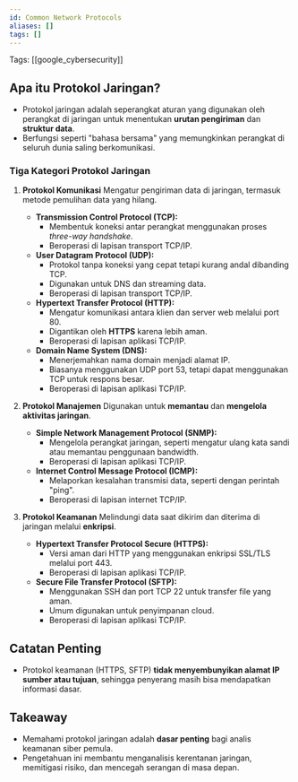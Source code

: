 ```yaml
---
id: Common Network Protocols
aliases: []
tags: []
---
```


Tags: [[google_cybersecurity]]

## Apa itu Protokol Jaringan?

- Protokol jaringan adalah seperangkat aturan yang digunakan oleh perangkat di jaringan untuk menentukan **urutan pengiriman** dan **struktur data**.
- Berfungsi seperti "bahasa bersama" yang memungkinkan perangkat di seluruh dunia saling berkomunikasi.

### Tiga Kategori Protokol Jaringan

1. **Protokol Komunikasi**
   Mengatur pengiriman data di jaringan, termasuk metode pemulihan data yang hilang.

   - **Transmission Control Protocol (TCP):**
     - Membentuk koneksi antar perangkat menggunakan proses _three-way handshake_.
     - Beroperasi di lapisan transport TCP/IP.
   - **User Datagram Protocol (UDP):**
     - Protokol tanpa koneksi yang cepat tetapi kurang andal dibanding TCP.
     - Digunakan untuk DNS dan streaming data.
     - Beroperasi di lapisan transport TCP/IP.
   - **Hypertext Transfer Protocol (HTTP):**
     - Mengatur komunikasi antara klien dan server web melalui port 80.
     - Digantikan oleh **HTTPS** karena lebih aman.
     - Beroperasi di lapisan aplikasi TCP/IP.
   - **Domain Name System (DNS):**
     - Menerjemahkan nama domain menjadi alamat IP.
     - Biasanya menggunakan UDP port 53, tetapi dapat menggunakan TCP untuk respons besar.
     - Beroperasi di lapisan aplikasi TCP/IP.

2. **Protokol Manajemen**
   Digunakan untuk **memantau** dan **mengelola aktivitas jaringan**.

   - **Simple Network Management Protocol (SNMP):**
     - Mengelola perangkat jaringan, seperti mengatur ulang kata sandi atau memantau penggunaan bandwidth.
     - Beroperasi di lapisan aplikasi TCP/IP.
   - **Internet Control Message Protocol (ICMP):**
     - Melaporkan kesalahan transmisi data, seperti dengan perintah "ping".
     - Beroperasi di lapisan internet TCP/IP.

3. **Protokol Keamanan**
   Melindungi data saat dikirim dan diterima di jaringan melalui **enkripsi**.
   - **Hypertext Transfer Protocol Secure (HTTPS):**
     - Versi aman dari HTTP yang menggunakan enkripsi SSL/TLS melalui port 443.
     - Beroperasi di lapisan aplikasi TCP/IP.
   - **Secure File Transfer Protocol (SFTP):**
     - Menggunakan SSH dan port TCP 22 untuk transfer file yang aman.
     - Umum digunakan untuk penyimpanan cloud.
     - Beroperasi di lapisan aplikasi TCP/IP.

## Catatan Penting

- Protokol keamanan (HTTPS, SFTP) **tidak menyembunyikan alamat IP sumber atau tujuan**, sehingga penyerang masih bisa mendapatkan informasi dasar.

## Takeaway

- Memahami protokol jaringan adalah **dasar penting** bagi analis keamanan siber pemula.
- Pengetahuan ini membantu menganalisis kerentanan jaringan, memitigasi risiko, dan mencegah serangan di masa depan.
